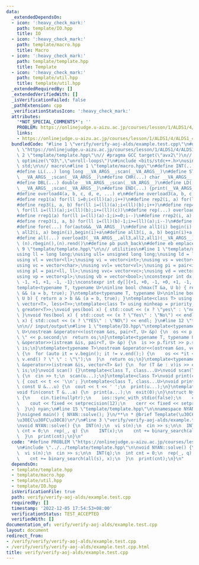 ```yaml
---
data:
  _extendedDependsOn:
  - icon: ':heavy_check_mark:'
    path: template/IO.hpp
    title: IO
  - icon: ':heavy_check_mark:'
    path: template/macro.hpp
    title: Macro
  - icon: ':heavy_check_mark:'
    path: template/template.hpp
    title: Template
  - icon: ':heavy_check_mark:'
    path: template/util.hpp
    title: template/util.hpp
  _extendedRequiredBy: []
  _extendedVerifiedWith: []
  _isVerificationFailed: false
  _pathExtension: cpp
  _verificationStatusIcon: ':heavy_check_mark:'
  attributes:
    '*NOT_SPECIAL_COMMENTS*': ''
    PROBLEM: https://onlinejudge.u-aizu.ac.jp/courses/lesson/1/ALDS1/4/ALDS1_4_B
    links:
    - https://onlinejudge.u-aizu.ac.jp/courses/lesson/1/ALDS1/4/ALDS1_4_B
  bundledCode: "#line 1 \"verify/verify-aoj-alds/example.test.cpp\"\n#define PROBLEM\
    \ \"https://onlinejudge.u-aizu.ac.jp/courses/lesson/1/ALDS1/4/ALDS1_4_B\"\n#line\
    \ 2 \"template/template.hpp\"\n// #pragma GCC target(\"avx2\")\n// #pragma GCC\
    \ optimize(\"O3\",\"unroll-loops\")\n#include <bits/stdc++.h>\nusing namespace\
    \ std;\n\n// macro\n#line 1 \"template/macro.hpp\"\n#define INT(...) int __VA_ARGS__;scan(__VA_ARGS__)\n\
    #define LL(...) long long __VA_ARGS__;scan(__VA_ARGS__)\n#define STR(...) string\
    \ __VA_ARGS__;scan(__VA_ARGS__)\n#define CHR(...) char __VA_ARGS__;scan(__VA_ARGS__)\n\
    #define DBL(...) double __VA_ARGS__;scan(__VA_ARGS__)\n#define LD(...) long double\
    \ __VA_ARGS__;scan(__VA_ARGS__)\n#define END(...) {print(__VA_ARGS__);return;}\n\
    #define overload4(a, b, c, d, e, ...) e\n#define overload3(a, b, c, d, ...) d\n\
    #define rep1(a) for(ll i=0;i<(ll)(a);i++)\n#define rep2(i, a) for(ll i=0;i<(ll)(a);i++)\n\
    #define rep3(i, a, b) for(ll i=(ll)(a);i<(ll)(b);i++)\n#define rep4(i, a, b, c)\
    \ for(ll i=(ll)(a);i<(ll)(b);i+=(ll)(c))\n#define rep(...) overload4(__VA_ARGS__,rep4,rep3,rep2,rep1)(__VA_ARGS__)\n\
    #define rrep1(a) for(ll i=(ll)(a)-1;i>=0;i--)\n#define rrep2(i, a) for(ll i=(ll)(a)-1;i>=0;i--)\n\
    #define rrep3(i, a, b) for(ll i=(ll)(b)-1;i>=(ll)(a);i--)\n#define rrep(...) overload3(__VA_ARGS__,rrep3,rrep2,rrep1)(__VA_ARGS__)\n\
    #define fore(...) for(auto&&__VA_ARGS__)\n#define all1(i) begin(i),end(i)\n#define\
    \ all2(i, a) begin(i),begin(i)+a\n#define all3(i, a, b) begin(i)+a,begin(i)+b\n\
    #define all(...) overload3(__VA_ARGS__,all3,all2,all1)(__VA_ARGS__)\n#define rall(n)\
    \ (n).rbegin(),(n).rend()\n#define pb push_back\n#define eb emplace_back\n#line\
    \ 9 \"template/template.hpp\"\n\n// utilities\n#line 1 \"template/util.hpp\"\n\
    using ll = long long;\nusing ull= unsigned long long;\nusing ld = long double;\n\
    using vl = vector<ll>;\nusing vi = vector<int>;\nusing vs = vector<string>;\n\
    using vc = vector<char>;\nusing vvl= vector<vl>;\nusing pi = pair<int, int>;\n\
    using pl = pair<ll, ll>;\nusing vvc= vector<vc>;\nusing vd = vector<double>;\n\
    using vp = vector<pl>;\nusing vb = vector<bool>;\nconstexpr int dx[]{+0, +1, +0,\
    \ -1, +1, +1, -1, -1};\nconstexpr int dy[]{+1, +0, -1, +0, +1, -1, -1, +1};\n\
    template<typename T, typename U>\ninline bool chmax(T &a, U b) { return a < b\
    \ && (a = b, true); }\ntemplate<typename T, typename U>\ninline bool chmin(T &a,\
    \ U b) { return a > b && (a = b, true); }\ntemplate<class T> using maxheap = priority_queue<T,\
    \ vector<T>, less<T>>;\ntemplate<class T> using minheap = priority_queue<T, vector<T>,\
    \ greater<T>>;\nvoid yes(bool x) { std::cout << (x ? \"yes\" : \"no\") << endl;\
    \ }\nvoid Yes(bool x) { std::cout << (x ? \"Yes\" : \"No\") << endl; }\nvoid YES(bool\
    \ x) { std::cout << (x ? \"YES\" : \"NO\") << endl; }\n#line 12 \"template/template.hpp\"\
    \n\n// input/output\n#line 1 \"template/IO.hpp\"\ntemplate<typename T, typename\
    \ U>\nostream &operator<<(ostream &os, pair<T, U> &p) {\n  os << p.first << \"\
    \ \" << p.second;\n  return os;\n}\ntemplate<typename T, typename U>\nistream\
    \ &operator>>(istream &is, pair<T, U> &p) {\n  is >> p.first >> p.second;\n  return\
    \ is;\n}\ntemplate<typename T>\nostream &operator<<(ostream &os, vector<T> &v)\
    \ {\n  for (auto it = v.begin(); it != v.end();) {\n    os << *it << ((++it) !=\
    \ v.end() ? \" \" : \"\");\n  }\n  return os;\n}\ntemplate<typename T>\nistream\
    \ &operator>>(istream &is, vector<T> &v) {\n  for (T &e : v)is >> e;\n  return\
    \ is;\n}\nvoid scan() {}\ntemplate<class T, class...U>\nvoid scan(T &t, U &...u)\
    \ {\n  cin >> t;\n  scan(u...);\n}\ntemplate<class T>\nvoid print(const T &t)\
    \ { cout << t << '\\n'; }\ntemplate<class T, class...U>\nvoid print(const T &t,\
    \ const U &...u) {\n  cout << t << ' ';\n  print(u...);\n}\ntemplate<class...T>\n\
    void fin(const T &...a) {\n  print(a...);\n  exit(0);\n}\nstruct Nyan {\n  Nyan()\
    \ {\n    cin.tie(nullptr);\n    ios::sync_with_stdio(false);\n    cout.tie(nullptr);\n\
    \    cout << fixed << setprecision(12);\n    cerr << fixed << setprecision(12);\n\
    \  }\n} nyan;\n#line 15 \"template/template.hpp\"\n\nnamespace NYAN {\nvoid solve();\n\
    }\nsigned main() { NYAN::solve(); }\n/**\n * @brief Template(\u30C6\u30F3\u30D7\
    \u30EC\u30FC\u30C8)\n*/\n#line 3 \"verify/verify-aoj-alds/example.test.cpp\"\n\
    \nvoid NYAN::solve() {\n  INT(n);\n  vi s(n);\n  cin >> s;\n\n  INT(q);\n  int\
    \ cnt = 0;\n  rep(_, q) {\n    INT(x);\n    cnt += binary_search(all(s), x);\n\
    \  }\n  print(cnt);\n}\n"
  code: "#define PROBLEM \"https://onlinejudge.u-aizu.ac.jp/courses/lesson/1/ALDS1/4/ALDS1_4_B\"\
    \n#include \"../../template/template.hpp\"\n\nvoid NYAN::solve() {\n  INT(n);\n\
    \  vi s(n);\n  cin >> s;\n\n  INT(q);\n  int cnt = 0;\n  rep(_, q) {\n    INT(x);\n\
    \    cnt += binary_search(all(s), x);\n  }\n  print(cnt);\n}\n"
  dependsOn:
  - template/template.hpp
  - template/macro.hpp
  - template/util.hpp
  - template/IO.hpp
  isVerificationFile: true
  path: verify/verify-aoj-alds/example.test.cpp
  requiredBy: []
  timestamp: '2022-12-05 17:54:53+08:00'
  verificationStatus: TEST_ACCEPTED
  verifiedWith: []
documentation_of: verify/verify-aoj-alds/example.test.cpp
layout: document
redirect_from:
- /verify/verify/verify-aoj-alds/example.test.cpp
- /verify/verify/verify-aoj-alds/example.test.cpp.html
title: verify/verify-aoj-alds/example.test.cpp
---
```

